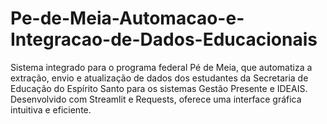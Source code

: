 # Pe-de-Meia-Automacao-e-Integracao-de-Dados-Educacionais
 Sistema integrado para o programa federal Pé de Meia, que automatiza a extração, envio e atualização de dados dos estudantes da Secretaria de Educação do Espírito Santo para os sistemas Gestão Presente e IDEAIS. Desenvolvido com Streamlit e Requests, oferece uma interface gráfica intuitiva e eficiente.

